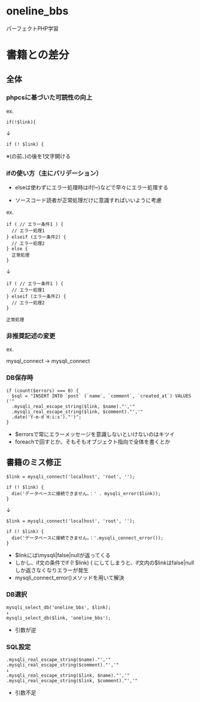 # oneline_bbs
パーフェクトPHP学習

# 書籍との差分

## 全体
### phpcsに基づいた可読性の向上
ex.
```
if(!$link){
```
↓
```
if (! $link) {
```

※(の前、)の後を1文字開ける

### ifの使い方（主にバリデーション）
* elseは使わずにエラー処理時はif(!~)などで早々にエラー処理する

 * ソースコード読者が正常処理だけに意識すればいいように考慮

ex.
```
if ( // エラー条件1 ) {
  // エラー処理1
} elseif (エラー条件2) {
  // エラー処理2
} else {
  正常処理
}
```
↓
```
if ( // エラー条件1 ) {
  // エラー処理1
} elseif (エラー条件2) {
  // エラー処理2
}

正常処理
```

### 非推奨記述の変更
ex.

mysql_connect → mysqli_connect

### DB保存時
```
if (count($errors) === 0) {
  $sql = "INSERT INTO `post` (`name`, `comment`, `created_at`) VALUES ('"
  .mysqli_real_escape_string($link, $name)."','"
  .mysqli_real_escape_string($link, $comment)."','"
  .date('Y-m-d H:i:s')."')";
}
```

* $errorsで常にエラーメッセージを意識しないといけないのはキツイ
* foreachで回すとか、そもそもオブジェクト指向で全体を書くとか

 
## 書籍のミス修正

```
$link = mysqli_connect('localhost', 'root', '');

if (! $link) {
  die('データベースに接続できません。：' . mysqli_error($link));
}
```
↓
```
$link = mysqli_connect('localhost', 'root', '');

if (! $link) {
  die('データベースに接続できません。：'.mysqli_connect_error());
}
```

* $linkには\mysqli|false|nullが返ってくる
* しかし、if文の条件でif (! $link) { にしてしまうと、if文内の$linkはfalse|nullしか返さなくなりエラーが発生
* mysqli_connect_error()メソッドを用いて解決

### DB選択
```
mysqli_select_db('oneline_bbs', $link);
↓
mysqli_select_db($link, 'oneline_bbs');
```

* 引数が逆

### SQL設定
```
.mysqli_real_escape_string($name)."','"
.mysqli_real_escape_string($comment)."','"
↓  
.mysqli_real_escape_string($link, $name)."','"
.mysqli_real_escape_string($link, $comment)."','"
```

* 引数不足


